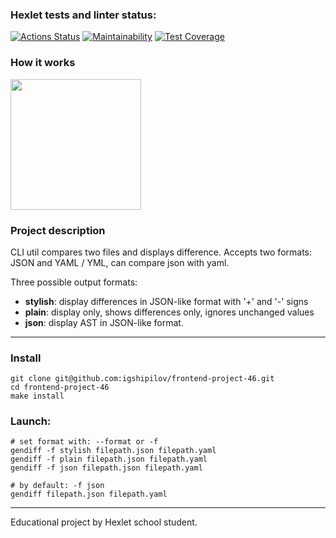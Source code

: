 ### Hexlet tests and linter status:
[![Actions Status](https://github.com/igshipilov/frontend-project-46/actions/workflows/hexlet-check.yml/badge.svg)](https://github.com/igshipilov/frontend-project-46/actions)
[![Maintainability](https://api.codeclimate.com/v1/badges/0746c48ef8ae17b78479/maintainability)](https://codeclimate.com/github/igshipilov/frontend-project-46/maintainability)
[![Test Coverage](https://api.codeclimate.com/v1/badges/0746c48ef8ae17b78479/test_coverage)](https://codeclimate.com/github/igshipilov/frontend-project-46/test_coverage)

### How it works
<a href="https://asciinema.org/a/616944?autoplay=1"><img src="https://asciinema.org/a/616944.png" width="209"/></a>

### Project description
CLI util compares two files and displays difference.
Accepts two formats: JSON and YAML / YML, can compare json with yaml.

Three possible output formats:
- **stylish**: display differences in JSON-like format with '+' and '-' signs
- **plain**: display only, shows differences only, ignores unchanged values
- **json**: display AST in JSON-like format.

---

### Install

```
git clone git@github.com:igshipilov/frontend-project-46.git
cd frontend-project-46
make install
```

### Launch:
```
# set format with: --format or -f
gendiff -f stylish filepath.json filepath.yaml
gendiff -f plain filepath.json filepath.yaml
gendiff -f json filepath.json filepath.yaml

# by default: -f json
gendiff filepath.json filepath.yaml
```
---
Educational project by Hexlet school student.
